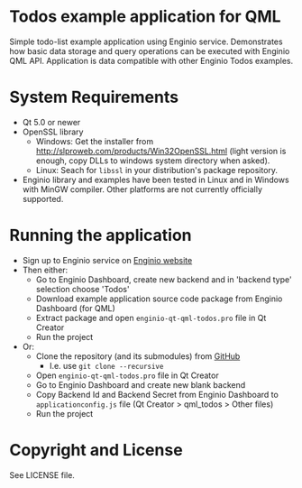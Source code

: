 Todos example application for QML
=================================

Simple todo-list example application using Enginio service. Demonstrates how basic data storage and query operations can be executed with Enginio QML API. Application is data compatible with other Enginio Todos examples.


# System Requirements
* Qt 5.0 or newer
* OpenSSL library 
  * Windows: Get the installer from http://slproweb.com/products/Win32OpenSSL.html (light version is enough, copy DLLs to windows system directory when asked).
  * Linux: Seach for `libssl` in your distribution's package repository.
* Enginio library and examples have been tested in Linux and in Windows with MinGW compiler. Other platforms are not currently officially supported.


# Running the application
* Sign up to Enginio service on [Enginio website](https://www.engin.io/)
* Then either:
  * Go to Enginio Dashboard, create new backend and in 'backend type' selection choose 'Todos'
  * Download example application source code package from Enginio Dashboard (for QML)  
  * Extract package and open `enginio-qt-qml-todos.pro` file in Qt Creator
  * Run the project
* Or:
  * Clone the repository (and its submodules) from [GitHub](https://github.com/enginio/enginio-qt-qml-todos)   
    * I.e. use `git clone --recursive` 
  * Open `enginio-qt-qml-todos.pro` file in Qt Creator
  * Go to Enginio Dashboard and create new blank backend
  * Copy Backend Id and Backend Secret from Enginio Dashboard to `applicationconfig.js` file (Qt Creator > qml_todos > Other files)
  * Run the project 


# Copyright and License
See LICENSE file. 
